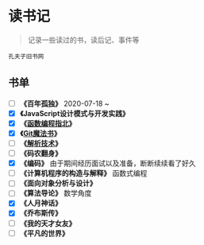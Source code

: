 # 读书记

> 记录一些读过的书，读后记、事件等

`孔夫子旧书网`

## 书单

- [ ] **《百年孤独》** 2020-07-18 ~
- [x] **《JavaScript设计模式与开发实践》**
- [x] **《[函数编程指北](https://llh911001.gitbooks.io/mostly-adequate-guide-chinese/content/)》**
- [x] **《[Git魔法书](http://www-cs-students.stanford.edu/~blynn/gitmagic/intl/zh_cn/index.html)》** 
- [ ] **《[解析技术](https://parsing-techniques.duguying.net/)》** 
- [ ] **《码农翻身》**
- [x] **《编码》** 由于期间经历面试以及准备，断断续续看了好久
- [ ] **《计算机程序的构造与解释》** 函数式编程
- [ ] **《面向对象分析与设计》**
- [ ] **《算法导论》** 数学角度
- [x] **《人月神话》** 
- [x] **《乔布斯传》**
- [ ] **《我的天才女友》**
- [ ] **《平凡的世界》**
